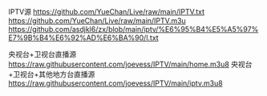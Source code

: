 IPTV源
https://github.com/YueChan/Live/raw/main/IPTV.txt
https://github.com/YueChan/Live/raw/main/IPTV.m3u
https://github.com/asdjkl6/zx/blob/main/iptv/%E6%95%B4%E5%A5%97%E7%9B%B4%E6%92%AD%E6%BA%90/l.txt

央视台+卫视台直播源
https://raw.githubusercontent.com/joevess/IPTV/main/home.m3u8
央视台+卫视台+其他地方台直播源
https://raw.githubusercontent.com/joevess/IPTV/main/iptv.m3u8
